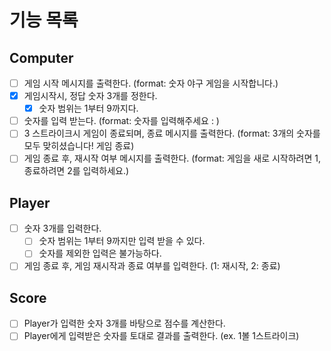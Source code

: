 # 기능 목록

## Computer
- [ ] 게임 시작 메시지를 출력한다. (format: 숫자 야구 게임을 시작합니다.)
- [X] 게임시작시, 정답 숫자 3개를 정한다.
  - [X] 숫자 범위는 1부터 9까지다.
- [ ] 숫자를 입력 받는다. (format: 숫자를 입력해주세요 : )
- [ ] 3 스트라이크시 게임이 종료되며, 종료 메시지를 출력한다. (format: 3개의 숫자를 모두 맞히셨습니다! 게임 종료)
- [ ] 게임 종료 후, 재시작 여부 메시지를 출력한다. (format: 게임을 새로 시작하려면 1, 종료하려면 2를 입력하세요.)

## Player
- [ ] 숫자 3개를 입력한다.
  - [ ] 숫자 범위는 1부터 9까지만 입력 받을 수 있다.
  - [ ] 숫자를 제외한 입력은 불가능하다.
- [ ] 게임 종료 후, 게임 재시작과 종료 여부를 입력한다. (1: 재시작, 2: 종료)

## Score
- [ ] Player가 입력한 숫자 3개를 바탕으로 점수를 계산한다.
- [ ] Player에게 입력받은 숫자를 토대로 결과를 출력한다. (ex. 1볼 1스트라이크)